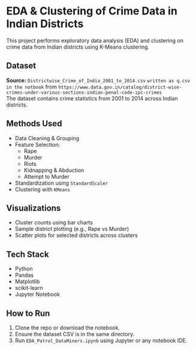 # EDA & Clustering of Crime Data in Indian Districts

This project performs exploratory data analysis (EDA) and clustering on crime data from Indian districts using K-Means clustering.

## Dataset

**Source:** `Districtwise_Crime_of_India_2001_to_2014.csv` `written as q.csv in the notbook` from `https://www.data.gov.in/catalog/district-wise-crimes-under-various-sections-indian-penal-code-ipc-crimes`  
The dataset contains crime statistics from 2001 to 2014 across Indian districts.

## Methods Used

- Data Cleaning & Grouping
- Feature Selection: 
  - Rape
  - Murder
  - Riots
  - Kidnapping & Abduction
  - Attempt to Murder
- Standardization using `StandardScaler`
- Clustering with `KMeans`

## Visualizations

- Cluster counts using bar charts
- Sample district plotting (e.g., Rape vs Murder)
- Scatter plots for selected districts across clusters

## Tech Stack

- Python
- Pandas
- Matplotlib
- scikit-learn
- Jupyter Notebook

## How to Run

1. Clone the repo or download the notebook.
2. Ensure the dataset CSV is in the same directory.
3. Run `EDA_Patrol_DataMiners.ipynb` using Jupyter or any notebook IDE.
